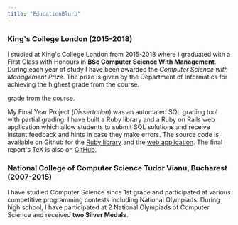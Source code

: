 ```yaml
---
title: "EducationBlurb"
---
```


### **King's College London** (2015-2018)

I studied at King's College London from 2015-2018 where I graduated
with a First Class with Honours in **BSc Computer Science With Management**. During each
year of study I have been awarded the _Computer Science with Management Prize_.
The prize is given by the Department of Informatics for achieving the highest grade from the course.

grade from the course.

My Final Year Project (_Dissertation_) was an automated SQL grading tool
with partial grading. I have built a Ruby library and a Ruby on Rails
web application which allow students to submit SQL solutions
and receive instant feedback and hints in case they make errors.
The source code is available on Github for the [Ruby library](http://github.com/vladstoick/fyp_sql_assess)
and the [web application](https://github.com/vladstoick/fyp). The final report's
TeX is also on [GitHub](https://github.com/vladstoick/fyp_reports).

### **National College of Computer Science Tudor Vianu, Bucharest** (2007-2015)

I have studied Computer Science since 1st grade and participated
at various competitive programming contests including National Olympiads.
During high school, I have participated at 2 National Olympiads of Computer Science
and received **two Silver Medals**.
